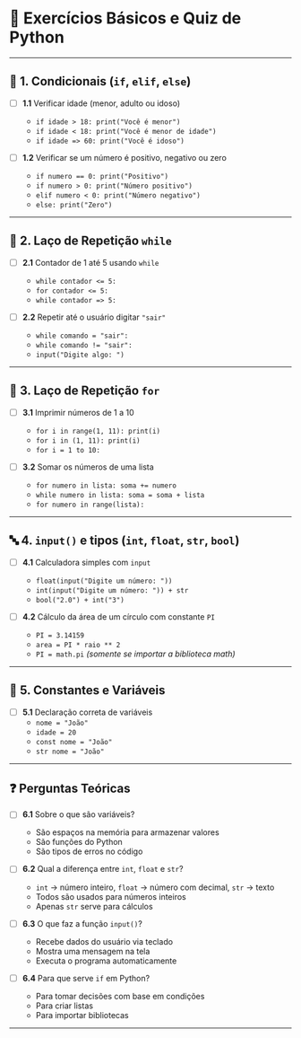 # 🐍 Exercícios Básicos e Quiz de Python

---

## 🧠 1. Condicionais (`if`, `elif`, `else`)

- [ ] **1.1** Verificar idade (menor, adulto ou idoso)
  -  `if idade > 18: print("Você é menor")`
  -  `if idade < 18: print("Você é menor de idade")`
  -  `if idade => 60: print("Você é idoso")`

- [ ] **1.2** Verificar se um número é positivo, negativo ou zero
  -  `if numero == 0: print("Positivo")`
  -  `if numero > 0: print("Número positivo")`
  -  `elif numero < 0: print("Número negativo")`
  -  `else: print("Zero")`

---

## 🔁 2. Laço de Repetição `while`

- [ ] **2.1** Contador de 1 até 5 usando `while`
  -  `while contador <= 5:`
  -  `for contador <= 5:`
  -  `while contador => 5:`

- [ ] **2.2** Repetir até o usuário digitar `"sair"`
  -  `while comando = "sair":`
  -  `while comando != "sair":`
  -  `input("Digite algo: ")`

---

## 🔁 3. Laço de Repetição `for`

- [ ] **3.1** Imprimir números de 1 a 10
  -  `for i in range(1, 11): print(i)`
  -  `for i in (1, 11): print(i)`
  -  `for i = 1 to 10:`

- [ ] **3.2** Somar os números de uma lista
  -  `for numero in lista: soma += numero`
  -  `while numero in lista: soma = soma + lista`
  -  `for numero in range(lista):`

---

## 🔤 4. `input()` e tipos (`int`, `float`, `str`, `bool`)

- [ ] **4.1** Calculadora simples com `input`
  -  `float(input("Digite um número: "))`
  -  `int(input("Digite um número: ")) + str`
  -  `bool("2.0") + int("3")`

- [ ] **4.2** Cálculo da área de um círculo com constante `PI`
  -  `PI = 3.14159`
  -  `area = PI * raio ** 2`
  -  `PI = math.pi` *(somente se importar a biblioteca math)*

---

## 📌 5. Constantes e Variáveis

- [ ] **5.1** Declaração correta de variáveis
  -  `nome = "João"`
  -  `idade = 20`
  -  `const nome = "João"`
  -  `str nome = "João"`

---

## ❓ Perguntas Teóricas

- [ ] **6.1** Sobre o que são variáveis?
  -  São espaços na memória para armazenar valores
  -  São funções do Python
  -  São tipos de erros no código

- [ ] **6.2** Qual a diferença entre `int`, `float` e `str`?
  -  `int` → número inteiro, `float` → número com decimal, `str` → texto
  -  Todos são usados para números inteiros
  -  Apenas `str` serve para cálculos

- [ ] **6.3** O que faz a função `input()`?
  -  Recebe dados do usuário via teclado
  -  Mostra uma mensagem na tela
  -  Executa o programa automaticamente

- [ ] **6.4** Para que serve `if` em Python?
  -  Para tomar decisões com base em condições
  -  Para criar listas
  -  Para importar bibliotecas

---

